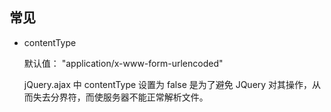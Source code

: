 ## 常见

* contentType

  默认值： "application/x-www-form-urlencoded"

  jQuery.ajax 中 contentType 设置为 false 是为了避免 JQuery 对其操作，从而失去分界符，而使服务器不能正常解析文件。
